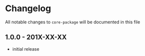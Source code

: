 # Changelog

All notable changes to `core-package` will be documented in this file

## 1.0.0 - 201X-XX-XX

- initial release
